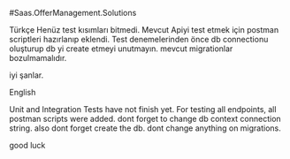 #Saas.OfferManagement.Solutions

Türkçe
Henüz test kısımları bitmedi. Mevcut Apiyi test etmek için postman scriptleri hazırlanıp eklendi.
Test denemelerinden önce db connectionu oluşturup db yi create etmeyi unutmayın. mevcut migrationlar bozulmamalıdır.

iyi şanlar.

English

Unit and Integration Tests have not finish yet.
For testing all endpoints, all postman scripts were added.
dont forget to change db context connection string.
also dont forget create the db. dont change anything on migrations.

good luck
